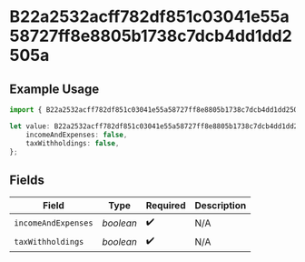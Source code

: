 # B22a2532acff782df851c03041e55a58727ff8e8805b1738c7dcb4dd1dd2505a

## Example Usage

```typescript
import { B22a2532acff782df851c03041e55a58727ff8e8805b1738c7dcb4dd1dd2505a } from "@wingspan/payments/sdk/models/shared";

let value: B22a2532acff782df851c03041e55a58727ff8e8805b1738c7dcb4dd1dd2505a = {
    incomeAndExpenses: false,
    taxWithholdings: false,
};
```

## Fields

| Field               | Type                | Required            | Description         |
| ------------------- | ------------------- | ------------------- | ------------------- |
| `incomeAndExpenses` | *boolean*           | :heavy_check_mark:  | N/A                 |
| `taxWithholdings`   | *boolean*           | :heavy_check_mark:  | N/A                 |